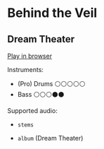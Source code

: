 # Behind the Veil

## Dream Theater


[Play in browser](http://pages.cs.wisc.edu/~tolly/customs/?title=behind-the-veil&artist=dream-theater)

Instruments:

  * (Pro) Drums ⚪️⚪️⚪️⚪️⚪️
  * Bass ⚪️⚪️⚪️⚫️⚫️

Supported audio:

  * `stems`

  * `album` (Dream Theater)

